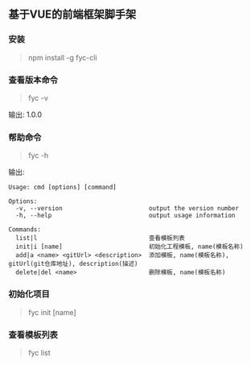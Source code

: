 ## 基于VUE的前端框架脚手架

### 安装

> npm install -g fyc-cli

### 查看版本命令

> fyc -v

输出: 1.0.0

### 帮助命令
> fyc -h

输出:
````
Usage: cmd [options] [command]

Options:
  -v, --version                        output the version number
  -h, --help                           output usage information

Commands:
  list|l                               查看模板列表
  init|i [name]                        初始化工程模板, name(模板名称)
  add|a <name> <gitUrl> <description>  添加模板, name(模板名称), gitUrl(git仓库地址), description(描述)
  delete|del <name>                    删除模板, name(模板名称)
````

### 初始化项目

> fyc init [name]

### 查看模板列表

> fyc list
